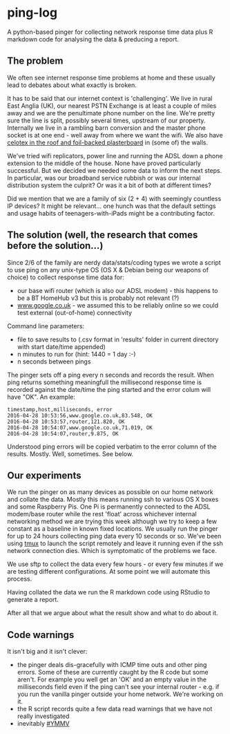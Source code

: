 # ping-log
A python-based pinger for collecting network response time data plus R markdown code for analysing the data & preducing a report.

## The problem
We often see internet response time problems at home and these usually lead to debates about what exactly is broken. 

It has to be said that our internet context is 'challenging'. We live in rural East Anglia (UK), our nearest PSTN Exchange is at least a couple of miles away and we are the penultimate phone number on the line. We're pretty sure the line is split, possibly several times, upstream of our property. Internally we live in a rambling barn conversion and the master phone socket is at one end - well away from where we want the wifi. We also have [celotex in the roof and foil-backed plasterboard](http://www.exbtengineers.com/wifi-problems/) in (some of) the walls. 

We've tried wifi replicators, power line and running the ADSL down a phone extension to the middle of the house. None have proved particularly successful. But we decided we needed some data to inform the next steps. In particular, was our broadband service rubbish or was our internal distribution system the culprit? Or was it a bit of both at different times?

Did we mention that we are a family of six (2 + 4) with seemingly countless IP devices? It might be relevant... one hunch was that the default settings and usage habits of teenagers-with-iPads might be a contributing factor.

## The solution (well, the research that comes before the solution...)
Since 2/6 of the family are nerdy data/stats/coding types we wrote a script to use ping on any unix-type OS (OS X & Debian being our weapons of choice) to collect response time data for:

* our base wifi router (which is also our ADSL modem) - this happens to be a BT HomeHub v3 but this is probably not relevant (?)
* www.google.co.uk - we assumed this to be reliably online so we could test external (out-of-home) connectivity

Command line parameters:
 
* file to save results to (.csv format in 'results' folder in current directory with start date/time appended)
* n minutes to run for (hint: 1440 = 1 day :-)
* n seconds between pings

The pinger sets off a ping every n seconds and records the result. When ping returns something meaningfull the millisecond response time is recorded against the date/time the ping started and the error colum will have "OK". An example:

    timestamp,host,milliseconds, error
    2016-04-28 10:53:56,www.google.co.uk,83.548, OK
    2016-04-28 10:53:57,router,121.820, OK
    2016-04-28 10:54:07,www.google.co.uk,71.019, OK
    2016-04-28 10:54:07,router,9.875, OK

Understood ping errors will be copied verbatim to the error column of the results. Mostly. Well, sometimes. See below.

## Our experiments

 We run the pinger on as many devices as possible on our home network and collate the data. Mostly this means running ssh to various OS X boxes and some Raspberry Pis. One Pi is permanently connected to the ADSL modem/base router while the rest 'float' across whichever internal networking method we are trying this week although we try to keep a few constant as a baseline in known fixed locations. We usually run the pinger for up to 24 hours collecting ping data every 10 seconds or so. We've been using [tmux](https://tmux.github.io/) to launch the script remotely and leave it running even if the ssh network connection dies. Which is symptomatic of the problems we face.

We use sftp to collect the data every few hours - or every few minutes if we are testing different configurations. At some point we will automate this process. 

Having collated the data we run the R markdown code using RStudio to generate a report. 

After all that we argue about what the result show and what to do about it.

## Code warnings
It isn't big and it isn't clever:
 * the pinger deals dis-gracefully with ICMP time outs and other ping errors. Some of these are currently caught by the R code but some aren't. For example you well get an 'OK' and an empty value in the milliseconds field even if the ping can't see your internal router - e.g. if you run the vanilla pinger outside your home network. We're working on it.
 * the R script records quite a few data read warnings that we have not really investigated
 * inevitably [#YMMV](https://en.wiktionary.org/wiki/YMMV)

